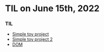 # **TIL on June 15th, 2022**

### TIL
- [Simple toy project](../../../ETC/simple-toy-proj-01-06-15-2022.html)
- [Simple toy project 2](../../../ETC/simple-toy-proj-02-06-15-2022.html)
- [DOM](../../../Computer%20Science/Web/dom-06-15-2022.md)